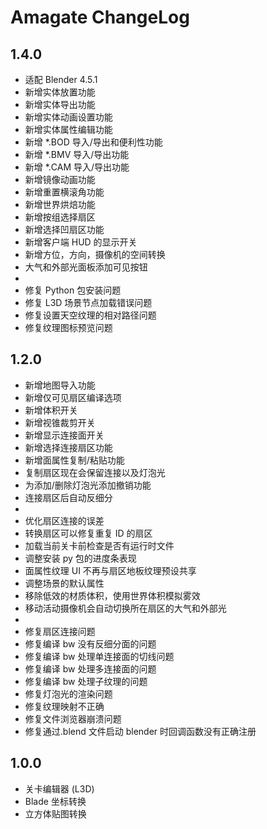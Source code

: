 # Amagate ChangeLog

## 1.4.0

- 适配 Blender 4.5.1
- 新增实体放置功能
- 新增实体导出功能
- 新增实体动画设置功能
- 新增实体属性编辑功能
- 新增 \*.BOD 导入/导出和便利性功能
- 新增 \*.BMV 导入/导出功能
- 新增 \*.CAM 导入/导出功能
- 新增镜像动画功能
- 新增重置横滚角功能
- 新增世界烘焙功能
- 新增按组选择扇区
- 新增选择凹扇区功能
- 新增客户端 HUD 的显示开关
- 新增方位，方向，摄像机的空间转换
- 大气和外部光面板添加可见按钮
-
- 修复 Python 包安装问题
- 修复 L3D 场景节点加载错误问题
- 修复设置天空纹理的相对路径问题
- 修复纹理图标预览问题

## 1.2.0

- 新增地图导入功能
- 新增仅可见扇区编译选项
- 新增体积开关
- 新增视锥裁剪开关
- 新增显示连接面开关
- 新增选择连接扇区功能
- 新增面属性复制/粘贴功能
- 复制扇区现在会保留连接以及灯泡光
- 为添加/删除灯泡光添加撤销功能
- 连接扇区后自动反细分
-
- 优化扇区连接的误差
- 转换扇区可以修复重复 ID 的扇区
- 加载当前关卡前检查是否有运行时文件
- 调整安装 py 包的进度条表现
- 面属性纹理 UI 不再与扇区地板纹理预设共享
- 调整场景的默认属性
- 移除低效的材质体积，使用世界体积模拟雾效
- 移动活动摄像机会自动切换所在扇区的大气和外部光
-
- 修复扇区连接问题
- 修复编译 bw 没有反细分面的问题
- 修复编译 bw 处理单连接面的切线问题
- 修复编译 bw 处理多连接面的问题
- 修复编译 bw 处理子纹理的问题
- 修复灯泡光的渲染问题
- 修复纹理映射不正确
- 修复文件浏览器崩溃问题
- 修复通过.blend 文件启动 blender 时回调函数没有正确注册

## 1.0.0

- 关卡编辑器 (L3D)
- Blade 坐标转换
- 立方体贴图转换

